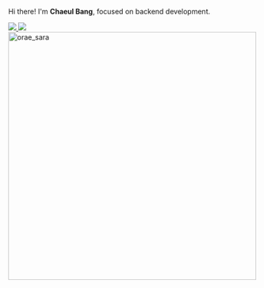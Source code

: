 Hi there! I'm **Chaeul Bang**, focused on backend development.

<a href="mailto:lueahc@gmail.com" target="_blank">
  <img src="https://img.shields.io/badge/Gmail-EA4335?style=flat-square&logo=gmail&logoColor=white"/>
</a>
<a href="https://lueahc.tistory.com/" target="_blank" rel="noopener noreferrer">
  <img src="https://img.shields.io/badge/Tistory-000000?style=flat-square&logo=tistory&logoColor=white"/>
</a>

<br>

<img src="https://github.com/user-attachments/assets/6db656a0-a7a2-4c6e-befa-ecfe8219e1a0" alt="orae_sara" width="500"/>
